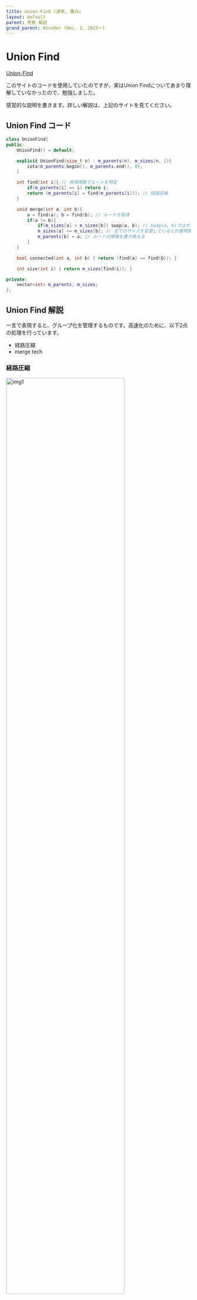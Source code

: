 ```yaml
---
title: Union-Find (通常, 重み)
layout: default
parent: 考察 解説
grand_parent: Atcoder (Dec. 2, 2023〜)
---
```


<script type="text/javascript" id="MathJax-script" async src="https://cdn.jsdelivr.net/npm/mathjax@3/es5/tex-chtml.js"></script>

# Union Find

<a href="https://zenn.dev/reputeless/books/standard-cpp-for-competitive-programming/viewer/union-find" target="_blank">Union-Find</a>

このサイトのコードを使用していたのですが、実はUnion Findについてあまり理解していなかったので、勉強しました。

感覚的な説明を書きます。詳しい解説は、上記のサイトを見てください。

## Union Find コード

```cpp
class UnionFind{
public:
    UnionFind() = default;

    explicit UnionFind(size_t n) : m_parents(n), m_sizes(n, 1){
        iota(m_parents.begin(), m_parents.end(), 0);
    }

    int find(int i){ // 再帰関数でルートを特定
        if(m_parents[i] == i) return i;
        return (m_parents[i] = find(m_parents[i])); // 経路圧縮
    }

    void merge(int a, int b){
        a = find(a); b = find(b); // ルートを取得
        if(a != b){
            if(m_sizes[a] < m_sizes[b]) swap(a, b); // swap(a, b)ではポインタの交換が行われている
            m_sizes[a] += m_sizes[b]; // 全てのサイズを変更していると計算時間が増大するので、ルートの情報のみを書き換える
            m_parents[b] = a; // ルートの情報を書き換える
        }
    }

    bool connected(int a, int b) { return (find(a) == find(b)); }

    int size(int i) { return m_sizes[find(i)]; }

private:
    vector<int> m_parents, m_sizes;
};
```

## Union Find 解説

一言で表現すると、グループ化を管理するものです。高速化のために、以下2点の処理を行っています。

- 経路圧縮
- merge tech

### 経路圧縮

<img src="src/union_find1.png" alt="img1" width="80%">

赤のノードのルートを探索する際に、ルートまでの経路にある各ノードの親をルートに付け替えることで、以降の探索では非常に高速にルートを発見することが可能になります。

コードではそれを再起的に実現しており、find()にノード番号を入力すると、それがルートノード以外だった場合は親ノードをルートに変更するように実装しています。

### merge tech

木を作成するときに、木の高さが低いグループのルートを高いグループのルートに接続するようにすることで、木が高くなることを防ぎ、計算量を削減します。

merge()ないのswap()の部分でそれを実現しています。(swapはポインタを付け替える処理なので、vector入れ替えなどの操作も\\(O(1)\\)で実現することができます。ABC329 F問題より)

## 重み付きUnion Find コード

```cpp
class UnionFind{
public:
    UnionFind() = default;

    explicit UnionFind(size_t n) : m_parents(n), m_sizes(n, 1), m_weights(n){
        iota(m_parents.begin(), m_parents.end(), 0);
    }

    int find(int i){
        if(m_parents[i] == i) return i;
		int par = find(m_parents[i]);
		m_weights[i] += m_weights[m_parents[i]]; // 累積和
        return (m_parents[i] = par);
    }

    void merge(int a, int b, ll w){
        w += weight(a), w -= weight(b);
        a = find(a), b = find(b);
        if(a != b){
            if(m_sizes[a] < m_sizes[b]) swap(a, b), w = -w;
            m_sizes[a] += m_sizes[b];
            m_weights[b] = w; // m_weights[b] = m_weights[a] + w; ルートは0なので、m_weights[a]は不必要
            m_parents[b] = a;
        }
    }

    bool connected(int a, int b) { return (find(a) == find(b)); }

    int size(int i) { return m_sizes[find(i)]; }

    ll diff(int x, int y) { return weight(x) - weight(y); }

private:
    vector<int> m_parents, m_sizes;
	vector<ll> m_weights;
    ll weight(int x) { find(x); return m_weights[x]; }
};
```

## 重み付きUnion Find 解説

なんかうまくいかなくて実装時間かかったのですが、図を描けば一瞬でした。図を書くことは大事ですね。

Union Findとの違いは、重みを登録する必要があるという点です。

その中で異なる部分が多い、find()とmerge()に着目してみましょう。

### find()

```cpp
int find(int i){
    if(m_parents[i] == i) return i;
	int par = find(m_parents[i]);
	m_weights[i] += m_weights[m_parents[i]]; // 累積和
    return (m_parents[i] = par);
}
```

通常のUnion Findではルートの特定だけで良かったのですが、今回は重みの計算という役割も担っています。

<img src="src/union_find2.png" alt="img2" width="80%">

まず、mergeによって木の更新が発生した場合、ルート間の値の更新しか行われません。

find()が使用された際、再起的にルートまでの経路に存在するノードのfind()も呼び出されます。

<img src="src/union_find3.png" alt="img3" width="80%">

すると、図3のようにルートに近い順に値の更新が発生し、最初に呼び出しが発生したノードまでの重みを更新することができます。

※ 最初に呼び出しが発生したノードの子ノード以降の値の更新は発生しないことに注意してください(この図では一番下のノード)。

※ 今回は値の更新に着目した図のため、実際には経路圧縮の処理も同時に発生することを忘れないでください。

<strong>※ ノードが持っている値は、自分がルートだと思っているノードの値を0としたときの重み</strong>なので、ルートノードの値が変化した場合は修正する必要がある。ただ、毎回すぐに修正を行う必要はなく、特定のイベントごとに修正を行うことで計算量を抑えることができる。

### merge

```cpp
void merge(int a, int b, ll w){
    w += weight(a), w -= weight(b);
    a = find(a), b = find(b);
    if(a != b){
        if(m_sizes[a] < m_sizes[b]) swap(a, b), w = -w;
        m_sizes[a] += m_sizes[b];
        m_weights[b] = w;
        m_parents[b] = a;
    }
}
```

merge()の難しい点は、重みの調整に関する最初の1行だと思います。

<img src="src/union_find4.png" alt="img4" width="80%">

例えば図4左のように2個のノード間の重みが与えられたとき、実際には所属するグループのルート間での接続が行われます。

したがって\\(w'\\)のように、ルート間の重みを計算する必要があり、それを行っているのが最初の1行になります。(これを忘れていて実装ができなく、かなり時間を使ってしましました。)

### その他

weightは基本classの外から呼び出されないのでprivateで定義をしています。

weightを呼び出した際必ず、findを先に使用するのは、計算に使用するノードの値の更新を完了させてから処理を行うためです。(図4の青文字のノードは更新が完了していないもの)

```cpp
// 最初に書いていた処理
m_weights[b] = m_weights[a] + w;

// 現在
m_weights[b] = w;
```

ルート同士のマージを行った際に、最初は上のように書いていたのですが、m_weights[a]が0なことは自明なため、消しました。

重みの与え方、正なのか負なのかという点に関してはもう少し考察の余地がありそう。

今の実装はmerge(a, b, c)とすると、aから見たときbはwだけ大きいという感じなのに対し、diff(a, b)はaはbよりどれだけ大きいかと逆になっている。混乱しそう。これの修正はdiffを書き換えるだけなので簡単だが、どっちの方が感覚的に適しているだろう。とりあえず、逆に実装しているということは頭の片隅に入れておく。